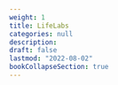 ```yaml
---
weight: 1
title: LifeLabs
categories: null
description: 
draft: false
lastmod: "2022-08-02"
bookCollapseSection: true
---
```


